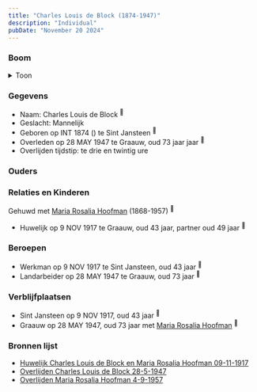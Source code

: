 ```yaml
---
title: "Charles Louis de Block (1874-1947)"
description: "Individual"
pubDate: "November 20 2024"
---
```


### Boom
<details><summary>Toon</summary>

![test](https://www.plantuml.com/plantuml/svg/XT9VJy8m403mztwAYpoe3oQCFmu98Jgo2KQKA37nYTos4vfrBUbr8OJmtQqob2TzQdEzw_skwIqxjAugbU12wZLQB275h5XQK-byP9Inu2ngzaUadLZ9d22JDbDqs5EvTbiegKp9yY74ZYmPjrsJEBarKyWCEm40aR4vsVbAPeKcvi6WHAc7GsYBlH3dCFjknK8SIiv6AxIA61vD9HbyWqYPh3W3P9WqcwqWW9yR6d4xwIQHRxFxaAJoFGpwAQRRHMgSKzGVmkHf3a4lxC359RnAxU313-U8z4a55vLI2zJv8hE6EJLUwKjRFPZUlKDmqmdXtY9McozlZPoYbGWlXb7vTMpCHudwQ6oshW4QIHItu_OVDZz94aUUTzqxDlWNrO7NUEPDtH36bMBdIRLeqDzGdakzz5atyFJyvhE2y9kKU5BOX8QIovNRab9curbxKJ_drLMT8MhxRq3SaixzT_a4)
</details>

### Gegevens
- Naam: Charles Louis de Block <sup><a href="../s00358/" style="text-decoration:none" title="Huwelijk Charles Louis de Block en Maria Rosalia Hoofman 09-11-1917">:link:</a></sup>
- Geslacht: Mannelijk
- Geboren op INT 1874 () te Sint Jansteen <sup><a href="../s00358/" style="text-decoration:none" title="Huwelijk Charles Louis de Block en Maria Rosalia Hoofman 09-11-1917">:link:</a></sup>
- Overleden op 28 MAY 1947 te Graauw, oud 73 jaar jaar <sup><a href="../s00359/" style="text-decoration:none" title="Overlijden Charles Louis de Block 28-5-1947 ">:link:</a></sup>
- Overlijden tijdstip: te drie en twintig ure

### Ouders

### Relaties en Kinderen

Gehuwd met [Maria Rosalia Hoofman](../i00026/) (1868-1957) <sup><a href="../s00358/" style="text-decoration:none" title="Huwelijk Charles Louis de Block en Maria Rosalia Hoofman 09-11-1917">:link:</a></sup>
- Huwelijk op 9 NOV 1917 te Graauw, oud 43 jaar, partner oud 49 jaar <sup><a href="../s00358/" style="text-decoration:none" title="Huwelijk Charles Louis de Block en Maria Rosalia Hoofman 09-11-1917">:link:</a></sup>

### Beroepen
- Werkman op 9 NOV 1917 te Sint Jansteen, oud 43 jaar <sup><a href="../s00358/" style="text-decoration:none" title="Huwelijk Charles Louis de Block en Maria Rosalia Hoofman 09-11-1917">:link:</a></sup>
- Landarbeider op 28 MAY 1947 te Graauw, oud 73 jaar <sup><a href="../s00359/" style="text-decoration:none" title="Overlijden Charles Louis de Block 28-5-1947 ">:link:</a></sup>

### Verblijfplaatsen
- Sint Jansteen  op 9 NOV 1917, oud 43 jaar  <sup><a href="../s00358/" style="text-decoration:none" title="Huwelijk Charles Louis de Block en Maria Rosalia Hoofman 09-11-1917">:link:</a></sup>
- Graauw  op 28 MAY 1947, oud 73 jaar met [Maria Rosalia Hoofman](../i00026/) <sup><a href="../s00359/" style="text-decoration:none" title="Overlijden Charles Louis de Block 28-5-1947 ">:link:</a></sup>

### Bronnen lijst
- [Huwelijk Charles Louis de Block en Maria Rosalia Hoofman 09-11-1917](../s00358/)
- [Overlijden Charles Louis de Block 28-5-1947 ](../s00359/)
- [Overlijden Maria Rosalia Hoofman 4-9-1957 ](../s00034/)